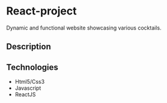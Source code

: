 # React-project
Dynamic and functional website showcasing various cocktails.

## Description













## Technologies 

- Html5/Css3
- Javascript
- ReactJS
